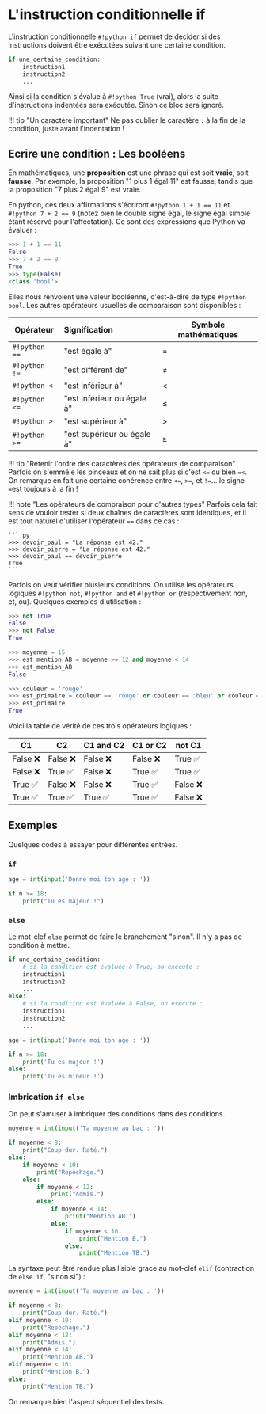 # L'instruction conditionnelle if

L'instruction conditionnelle `#!python if` permet de décider si des instructions doivent être exécutées suivant une certaine condition.

``` py
if une_certaine_condition:
    instruction1
    instruction2
    ...
```

Ainsi si la condition s'évalue à `#!python True` (vrai), alors la suite d'instructions indentées sera exécutée. Sinon ce bloc sera ignoré.

!!! tip "Un caractère important"
    Ne pas oublier le caractère `:` à la fin de la condition, juste avant l'indentation !

## Ecrire une condition : Les booléens

En mathématiques, une **proposition** est une phrase qui est soit **vraie**, soit **fausse**. Par exemple, la proposition "1 plus 1 égal 11" est fausse, tandis que la proposition "7 plus 2 égal 9" est vraie.

En python, ces deux affirmations s'écriront `#!python 1 + 1 == 11` et `#!python 7 + 2 == 9` (notez bien le double signe égal, le signe égal simple étant réservé pour l'affectation). Ce sont des expressions que Python va évaluer :

``` py
>>> 1 + 1 == 11
False
>>> 7 + 2 == 9
True
>>> type(False)
<class 'bool'>
```

Elles nous renvoient une valeur booléenne, c'est-à-dire de type `#!python bool`. Les autres opérateurs usuelles de comparaison sont disponibles :

| Opérateur | Signification | Symbole mathématiques | 
| --- | :--- | --- |
| `#!python ==` | "est égale à" | $=$ |
| `#!python !=` | "est différent de" | $\ne$ |
| `#!python <` | "est inférieur à" | $<$ |
| `#!python <=` | "est inférieur ou égale à" | $\leq$ |
| `#!python >` | "est supérieur à" | $>$ |
| `#!python >=` | "est supérieur ou égale à" | $\geq$ |

!!! tip "Retenir l'ordre des caractères des opérateurs de comparaison"
    Parfois on s'emmêle les pinceaux et on ne sait plus si c'est `<=` ou bien `=<`. On remarque en fait une certaine cohérence entre `<=`, `>=`, et `!=`... le signe `=`est toujours à la fin !

!!! note "Les opérateurs de compraison pour d'autres types"
    Parfois cela fait sens de vouloir tester si deux chaînes de caractères sont identiques, et il est tout naturel d'utiliser l'opérateur `==` dans ce cas :

    ``` py
    >>> devoir_paul = "La réponse est 42."
    >>> devoir_pierre = "La réponse est 42."
    >>> devoir_paul == devoir_pierre
    True
    ```

Parfois on veut vérifier plusieurs conditions. On utilise les opérateurs logiques `#!python not`, `#!python and` et `#!python or` (respectivement non, et, ou). Quelques exemples d'utilisation :

``` py
>>> not True
False
>>> not False
True
```

``` py
>>> moyenne = 15
>>> est_mention_AB = moyenne >= 12 and moyenne < 14
>>> est_mention_AB 
False
```

``` py
>>> couleur = 'rouge'
>>> est_primaire = couleur == 'rouge' or couleur == 'bleu' or couleur == 'vert'
>>> est_primaire
True
```
Voici la table de vérité de ces trois opérateurs logiques :

| C1 | C2 | C1 and C2 | C1 or C2 | not C1 |
| --- |--- |--- |--- |--- |
| False :x: | False :x:| False :x:| False :x:| True :white_check_mark: |
| False  :x:| True :white_check_mark: | False :x:| True :white_check_mark: | True :white_check_mark: |
| True :white_check_mark: | False :x:| False :x:| True :white_check_mark: | False :x:|
| True :white_check_mark: | True :white_check_mark: | True :white_check_mark: | True :white_check_mark: | False :x:|



## Exemples

Quelques codes à essayer pour différentes entrées.

### `if`

``` py
age = int(input('Donne moi ton age : '))

if n >= 18:
    print("Tu es majeur !")
```

### `else`

Le mot-clef `else` permet de faire le branchement "sinon". Il n'y a pas de condition à mettre.

``` py
if une_certaine_condition:
    # si la condition est évaluée à True, on exécute :
    instruction1
    instruction2
    ...
else:
    # si la condition est évaluée à False, on exécute :
    instruction1
    instruction2
    ...
```

``` py
age = int(input('Donne moi ton age : '))

if n >= 18:
    print('Tu es majeur !')
else:
    print('Tu es mineur !')
```

### Imbrication `if else`

On peut s'amuser à imbriquer des conditions dans des conditions.

``` py
moyenne = int(input('Ta moyenne au bac : '))

if moyenne < 8:
    print("Coup dur. Raté.")
else:
    if moyenne < 10:
        print("Repêchage.")
    else:
        if moyenne < 12:
            print("Admis.")
        else:
            if moyenne < 14:
                print("Mention AB.")
            else:
                if moyenne < 16:
                    print("Mention B.")
                else:
                    print("Mention TB.")
```

La syntaxe peut être rendue plus lisible grace au mot-clef `elif` (contraction de `else if`, "sinon si") :

``` py
moyenne = int(input('Ta moyenne au bac : '))

if moyenne < 8:
    print("Coup dur. Raté.")
elif moyenne < 10:
    print("Repêchage.")
elif moyenne < 12:
    print("Admis.")
elif moyenne < 14:
    print("Mention AB.")
elif moyenne < 16:
    print("Mention B.")
else:
    print("Mention TB.")
```

On remarque bien l'aspect séquentiel des tests.